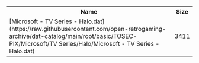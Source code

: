 <table>
<tr><th>Name</th><th>Size</th></tr>
<tr><td>[Microsoft - TV Series - Halo.dat](https://raw.githubusercontent.com/open-retrogaming-archive/dat-catalog/main/root/basic/TOSEC-PIX/Microsoft/TV Series/Halo/Microsoft - TV Series - Halo.dat)</td><td>3411</td></tr>
</table>
